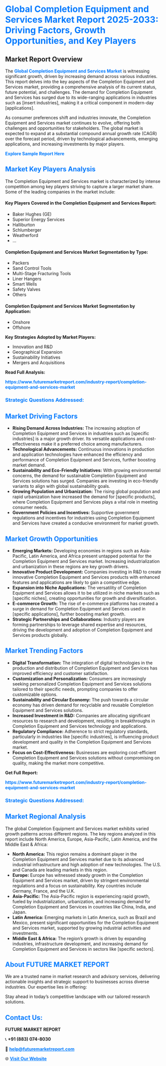 <h1 style="color: #007BFF;">Global Completion Equipment and Services Market Report 2025-2033: Driving Factors, Growth Opportunities, and Key Players</h1>

<section id="overview">
<h2>Market Report Overview</h2>
<p>The <a href="https://www.futuremarketreport.com/industry-report/completion-equipment-and-services-market" style="color: #007BFF; text-decoration: none;"><strong>Global Completion Equipment and Services Market</strong></a> is witnessing significant growth, driven by increasing demand across various industries. This report delves into the key aspects of the Completion Equipment and Services market, providing a comprehensive analysis of its current status, future potential, and challenges. The demand for Completion Equipment and Services has surged due to its wide-ranging applications in industries such as [insert industries], making it a critical component in modern-day [applications].</p>
<p>As consumer preferences shift and industries innovate, the Completion Equipment and Services market continues to evolve, offering both challenges and opportunities for stakeholders. The global market is expected to expand at a substantial compound annual growth rate (CAGR) over the forecast period, driven by technological advancements, emerging applications, and increasing investments by major players.</p>
</section>

<section id="overview">
<p><a href="https://www.futuremarketreport.com/request-sample/reportId=107765" style="color: #007BFF; text-decoration: none;"><strong>Explore Sample Report Here</strong></a></p>
</section>

<section id="key-players">
<h2 style="color: #007BFF;">Market Key Players Analysis</h2>
<p>The Completion Equipment and Services market is characterized by intense competition among key players striving to capture a larger market share. Some of the leading companies in the market include:</p>
<h4>Key Players Covered in the Completion Equipment and Services Report:</h4>
<ul><li>Baker Hughes (GE)</li><li>Superior Energy Services</li><li>Halliburton</li><li>Schlumberger</li><li>Weatherford</li><li>...</li></ul>
<h4>Completion Equipment and Services Market Segmentation by Type:</h4>
<ul><li>Packers</li><li>Sand Control Tools</li><li>Multi-Stage Fracturing Tools</li><li>Liner Hangers</li><li>Smart Wells</li><li>Safety Valves</li><li>Others</li></ul>

<h4>Completion Equipment and Services Market Segmentation by Application:</h4>
<ul><li>Onshore</li><li>Offshore</li></ul>
<p><strong>Key Strategies Adopted by Market Players:</strong></p>
<ul>
<li>Innovation and R&D</li>
<li>Geographical Expansion</li>
<li>Sustainability Initiatives</li>
<li>Mergers and Acquisitions</li>
</ul>
</section>

<section>
<p><strong>Read Full Analysis: </strong></p><a href="https://www.futuremarketreport.com/industry-report/completion-equipment-and-services-market" style="color: #007BFF; text-decoration: none;"><strong>https://www.futuremarketreport.com/industry-report/completion-equipment-and-services-market</strong></a>
<h3 style="color: #007BFF;">Strategic Questions Addressed:</h3>
</section>

<section id="driving-factors">
<h2 style="color: #007BFF;">Market Driving Factors</h2>
<ul>
<li><strong>Rising Demand Across Industries:</strong> The increasing adoption of Completion Equipment and Services in industries such as [specific industries] is a major growth driver. Its versatile applications and cost-effectiveness make it a preferred choice among manufacturers.</li>
<li><strong>Technological Advancements:</strong> Continuous innovations in production and application technologies have enhanced the efficiency and performance of Completion Equipment and Services, further boosting market demand.</li>
<li><strong>Sustainability and Eco-Friendly Initiatives:</strong> With growing environmental concerns, the demand for sustainable Completion Equipment and Services solutions has surged. Companies are investing in eco-friendly variants to align with global sustainability goals.</li>
<li><strong>Growing Population and Urbanization:</strong> The rising global population and rapid urbanization have increased the demand for [specific products], where Completion Equipment and Services plays a vital role in meeting consumer needs.</li>
<li><strong>Government Policies and Incentives:</strong> Supportive government regulations and incentives for industries using Completion Equipment and Services have created a conducive environment for market growth.</li>
</ul>
</section>

<section id="growth-opportunities">
<h2 style="color: #007BFF;">Market Growth Opportunities</h2>
<ul>
<li><strong>Emerging Markets:</strong> Developing economies in regions such as Asia-Pacific, Latin America, and Africa present untapped potential for the Completion Equipment and Services market. Increasing industrialization and urbanization in these regions are key growth drivers.</li>
<li><strong>Innovative Product Development:</strong> Companies investing in R&D to create innovative Completion Equipment and Services products with enhanced features and applications are likely to gain a competitive edge.</li>
<li><strong>Expansion into Niche Applications:</strong> The versatility of Completion Equipment and Services allows it to be utilized in niche markets such as [specific niches], creating opportunities for growth and diversification.</li>
<li><strong>E-commerce Growth:</strong> The rise of e-commerce platforms has created a surge in demand for Completion Equipment and Services used in [specific applications], further boosting market growth.</li>
<li><strong>Strategic Partnerships and Collaborations:</strong> Industry players are forming partnerships to leverage shared expertise and resources, driving the development and adoption of Completion Equipment and Services products globally.</li>
</ul>
</section>

<section id="trending-factors">
<h2 style="color: #007BFF;">Market Trending Factors</h2>
<ul>
<li><strong>Digital Transformation:</strong> The integration of digital technologies in the production and distribution of Completion Equipment and Services has improved efficiency and customer satisfaction.</li>
<li><strong>Customization and Personalization:</strong> Consumers are increasingly seeking personalized Completion Equipment and Services solutions tailored to their specific needs, prompting companies to offer customizable options.</li>
<li><strong>Sustainability and Circular Economy:</strong> The push towards a circular economy has driven demand for recyclable and reusable Completion Equipment and Services solutions.</li>
<li><strong>Increased Investment in R&D:</strong> Companies are allocating significant resources to research and development, resulting in breakthroughs in Completion Equipment and Services technology and applications.</li>
<li><strong>Regulatory Compliance:</strong> Adherence to strict regulatory standards, particularly in industries like [specific industries], is influencing product development and quality in the Completion Equipment and Services market.</li>
<li><strong>Focus on Cost-Effectiveness:</strong> Businesses are exploring cost-efficient Completion Equipment and Services solutions without compromising on quality, making the market more competitive.</li>
</ul>
</section>

<section>
<p><strong>Get Full Report: </strong></p><a href="https://www.futuremarketreport.com/industry-report/completion-equipment-and-services-market" style="color: #007BFF; text-decoration: none;"><strong>https://www.futuremarketreport.com/industry-report/completion-equipment-and-services-market</strong></a>
<h3 style="color: #007BFF;">Strategic Questions Addressed:</h3>
</section>


<section id="regional-analysis">
<h2 style="color: #007BFF;">Market Regional Analysis</h2>
<p>The global Completion Equipment and Services market exhibits varied growth patterns across different regions. The key regions analyzed in this report include North America, Europe, Asia-Pacific, Latin America, and the Middle East & Africa:</p>
<ul>
<li><strong>North America:</strong> This region remains a dominant player in the Completion Equipment and Services market due to its advanced industrial infrastructure and high adoption of new technologies. The U.S. and Canada are leading markets in this region.</li>
<li><strong>Europe:</strong> Europe has witnessed steady growth in the Completion Equipment and Services market, driven by stringent environmental regulations and a focus on sustainability. Key countries include Germany, France, and the U.K.</li>
<li><strong>Asia-Pacific:</strong> The Asia-Pacific region is experiencing rapid growth, fueled by industrialization, urbanization, and increasing demand for Completion Equipment and Services in countries like China, India, and Japan.</li>
<li><strong>Latin America:</strong> Emerging markets in Latin America, such as Brazil and Mexico, present significant opportunities for the Completion Equipment and Services market, supported by growing industrial activities and investments.</li>
<li><strong>Middle East & Africa:</strong> The region’s growth is driven by expanding industries, infrastructure development, and increasing demand for Completion Equipment and Services in sectors like [specific sectors].</li>
</ul>
</section>

<footer>
<h2 style="color: #007BFF;">About FUTURE MARKET REPORT</h2>
<p>We are a trusted name in market research and advisory services, delivering actionable insights and strategic support to businesses across diverse industries. Our expertise lies in offering:</p>

<p>Stay ahead in today’s competitive landscape with our tailored research solutions.</p>

<h2 style="color: #007BFF;">Contact Us:</h2>
<p><strong>FUTURE MARKET REPORT</strong></p>
<p>📞 <strong>+91 (883) 074-8030</strong></p>
<p>📧 <strong><a href="mailto:help@futuremarketreport.com" style="color: #007BFF;">help@futuremarketreport.com</a></strong></p>
<p>🌐 <strong><a href="https://www.futuremarketreport.com/" style="color: #007BFF;">Visit Our Website</a></strong></p>
</footer>